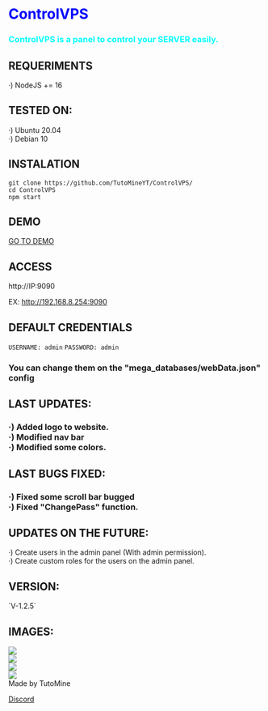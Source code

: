 <h1 style="color:blue">ControlVPS</h2>
<h3 style="color:cyan">ControlVPS is a panel to control your <b>SERVER</b> easily.</h3>

<h2> REQUERIMENTS </h2>

·) NodeJS += 16

<h2> TESTED ON: </h2>

·) Ubuntu 20.04<br>
·) Debian 10

<h2> INSTALATION </h2>

`git clone https://github.com/TutoMineYT/ControlVPS/`<br>
`cd ControlVPS`<br>
`npm start`

<h2> DEMO </h2>
<a href="https://demo.controlvps.ml">GO TO DEMO</a>
  

<h2> ACCESS </h2>

http://IP:9090

EX:
http://192.168.8.254:9090

<h2> DEFAULT CREDENTIALS </h2>

`USERNAME: admin`
`PASSWORD: admin`
<h3> You can change them on the "mega_databases/webData.json" config </h3>


<h2> LAST UPDATES: </h2>
<h3> ·) Added logo to website.<br>·) Modified nav bar<br>·) Modified some colors.</h3>

<h2> LAST BUGS FIXED: </h2>
<h3> ·) Fixed some scroll bar bugged<br>·) Fixed "ChangePass" function.</h3>

<h2> UPDATES ON THE FUTURE: </h2>
·) Create users in the admin panel (With admin permission).<br>
·) Create custom roles for the users on the admin panel.</h3>

<h2> VERSION: </h2>
`V-1.2.5`

<h2> IMAGES: </h2>
<img src="https://cdn.discordapp.com/attachments/891335673934663730/1023314283012034620/unknown.png"><br>
<img src="https://cdn.discordapp.com/attachments/891335673934663730/1023314357720989716/unknown.png"><br>
<img src="https://cdn.discordapp.com/attachments/891335673934663730/1023314407276683344/unknown.png"><br>
<img src="https://cdn.discordapp.com/attachments/891335673934663730/1023314455704129616/unknown.png">

<br>

<footer> Made by TutoMine </footer>

<a href="https://discord.gg/78cQa495UX">Discord</a>

